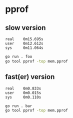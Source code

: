 # pprof

## slow version

```
real    0m15.695s
user    0m12.612s
sys     0m11.064s
```

```bash
go run . foo
go tool pprof -top mem.pprof
```

## fast(er) version

```
real    0m0.833s
user    0m0.015s
sys     0m0.110s
```

```bash
go run . bar
go tool pprof -top mem.pprof
```
